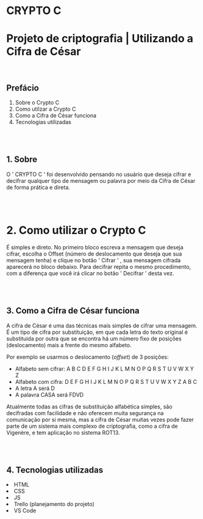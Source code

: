 
# CRYPTO C 


# Projeto de criptografia | Utilizando a Cifra de César 

<br>

## Prefácio
1. Sobre o Crypto C 
2. Como utilzar a Crypto C 
3. Como a Cifra de César funciona
4. Tecnologias utilizadas


<br>
<br>





## 1. Sobre

O ' CRYPTO C ' foi desenvolvido pensando no usuário que deseja cifrar e decifrar qualquer tipo de mensagem ou palavra por meio da Cifra de César de forma prática e direta.



<br>
<br>

# 2. Como utilizar o Crypto C 

É simples e direto. No primeiro bloco escreva a mensagem que deseja cifrar, escolha o Offset (número de deslocamento que deseja que sua mensagem tenha) e clique no botão ' Cifrar ' , sua mensagem cifrada aparecerá no bloco debaixo. Para decifrar repita o mesmo procedimento, com a diferença que você irá clicar no botão ' Decifrar ' desta vez.

<br>
<br>


## 3. Como a Cifra de César funciona

A cifra de César é uma das técnicas mais simples de cifrar uma mensagem. É um
tipo de cifra por substituição, em que cada letra do texto original é
substituida por outra que se encontra há um número fixo de posições
(deslocamento) mais a frente do mesmo alfabeto.

Por exemplo se usarmos o deslocamento (_offset_) de 3 posições:

- Alfabeto sem cifrar: A B C D E F G H I J K L M N O P Q R S T U V W X Y Z
- Alfabeto com cifra: D E F G H I J K L M N O P Q R S T U V W X Y Z A B C
- A letra A será D
- A palavra CASA será FDVD

Atualmente todas as cifras de substituição alfabética simples, são decifradas
com facilidade e não oferecem muita segurança na comunicação por si mesma,
mas a cifra de César muitas vezes pode fazer parte de um sistema
mais complexo de criptografia, como
a cifra de Vigenère, e tem aplicação no sistema ROT13.

<br>
<br>

## 4. Tecnologias utilizadas 

<li> HTML
<li> CSS
<li> JS
<li> Trello (planejamento do projeto)
<li> VS Code


<br>

